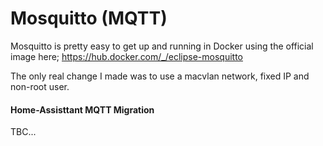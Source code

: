 # Mosquitto (MQTT)

Mosquitto is pretty easy to get up and running in Docker using the official image here; https://hub.docker.com/_/eclipse-mosquitto

The only real change I made was to use a macvlan network, fixed IP and non-root user.

#### Home-Assisttant MQTT Migration

TBC...
